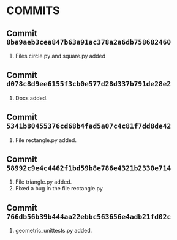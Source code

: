 # COMMITS

## Commit `8ba9aeb3cea847b63a91ac378a2a6db758682460`
1. Files circle.py and square.py added
## Commit `d078c8d9ee6155f3cb0e577d28d337b791de28e2`
1. Docs added.
## Commit `5341b80455376cd68b4fad5a07c4c81f7dd8de42`
1. File rectangle.py added.
## Commit `58992c9e4c4462f1bd59b8e786e4321b2330e714`
1. File triangle.py added.
2. Fixed a bug in the file rectangle.py
## Commit `766db56b39b444aa22ebbc563656e4adb21fd02c`
1. geometric_unittests.py added.
